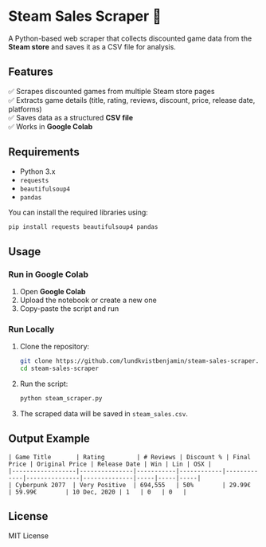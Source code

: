 # Steam Sales Scraper 🚀

A Python-based web scraper that collects discounted game data from the **Steam store** and saves it as a CSV file for analysis.

## Features
✅ Scrapes discounted games from multiple Steam store pages  
✅ Extracts game details (title, rating, reviews, discount, price, release date, platforms)  
✅ Saves data as a structured **CSV file**  
✅ Works in **Google Colab**  

## Requirements
- Python 3.x
- `requests`
- `beautifulsoup4`
- `pandas`

You can install the required libraries using:
```bash
pip install requests beautifulsoup4 pandas
```

## Usage
### Run in Google Colab
1. Open **Google Colab**
2. Upload the notebook or create a new one
3. Copy-paste the script and run

### Run Locally
1. Clone the repository:
   ```bash
   git clone https://github.com/lundkvistbenjamin/steam-sales-scraper.git
   cd steam-sales-scraper
   ```
2. Run the script:
   ```bash
   python steam_scraper.py
   ```
3. The scraped data will be saved in `steam_sales.csv`.

## Output Example
```
| Game Title       | Rating         | # Reviews | Discount % | Final Price | Original Price | Release Date | Win | Lin | OSX |
|------------------|---------------|-----------|------------|-------------|---------------|--------------|-----|-----|-----|
| Cyberpunk 2077  | Very Positive  | 694,555   | 50%        | 29.99€      | 59.99€        | 10 Dec, 2020 | 1   | 0   | 0   |
```
 
## License
MIT License
